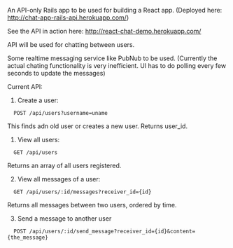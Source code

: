 An API-only Rails app to be used for building a React app.
(Deployed here: http://chat-app-rails-api.herokuapp.com/)

See the API in action here: http://react-chat-demo.herokuapp.com/

API will be used for chatting between users.

Some realtime messaging service like PubNub to be used.
(Currently the actual chating functionality is very inefficient. UI has to do polling every few seconds to update the messages)

Current API:

1. Create a user:
  ```
    POST /api/users?username=uname
  ```
  This finds adn old user or creates a new user.
  Returns user_id.

1. View all users:
  ```
    GET /api/users
  ```
  Returns an array of all users registered.

2. View all messages of a user:
  ```
    GET /api/users/:id/messages?receiver_id={id}
  ```
  Returns all messages between two users, ordered by time.

3. Send a message to another user
  ```
    POST /api/users/:id/send_message?receiver_id={id}&content={the_message}
  ```
